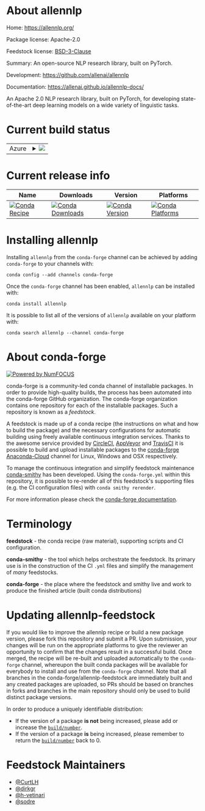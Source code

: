 About allennlp
==============

Home: https://allennlp.org/

Package license: Apache-2.0

Feedstock license: [BSD-3-Clause](https://github.com/conda-forge/allennlp-feedstock/blob/master/LICENSE.txt)

Summary: An open-source NLP research library, built on PyTorch.

Development: https://github.com/allenai/allennlp

Documentation: https://allenai.github.io/allennlp-docs/

An Apache 2.0 NLP research library, built on PyTorch, for developing state-of-the-art
deep learning models on a wide variety of linguistic tasks.


Current build status
====================


<table>
    
  <tr>
    <td>Azure</td>
    <td>
      <details>
        <summary>
          <a href="https://dev.azure.com/conda-forge/feedstock-builds/_build/latest?definitionId=2373&branchName=master">
            <img src="https://dev.azure.com/conda-forge/feedstock-builds/_apis/build/status/allennlp-feedstock?branchName=master">
          </a>
        </summary>
        <table>
          <thead><tr><th>Variant</th><th>Status</th></tr></thead>
          <tbody><tr>
              <td>linux_64_python3.6.____cpython</td>
              <td>
                <a href="https://dev.azure.com/conda-forge/feedstock-builds/_build/latest?definitionId=2373&branchName=master">
                  <img src="https://dev.azure.com/conda-forge/feedstock-builds/_apis/build/status/allennlp-feedstock?branchName=master&jobName=linux&configuration=linux_64_python3.6.____cpython" alt="variant">
                </a>
              </td>
            </tr><tr>
              <td>linux_64_python3.7.____cpython</td>
              <td>
                <a href="https://dev.azure.com/conda-forge/feedstock-builds/_build/latest?definitionId=2373&branchName=master">
                  <img src="https://dev.azure.com/conda-forge/feedstock-builds/_apis/build/status/allennlp-feedstock?branchName=master&jobName=linux&configuration=linux_64_python3.7.____cpython" alt="variant">
                </a>
              </td>
            </tr><tr>
              <td>linux_64_python3.8.____cpython</td>
              <td>
                <a href="https://dev.azure.com/conda-forge/feedstock-builds/_build/latest?definitionId=2373&branchName=master">
                  <img src="https://dev.azure.com/conda-forge/feedstock-builds/_apis/build/status/allennlp-feedstock?branchName=master&jobName=linux&configuration=linux_64_python3.8.____cpython" alt="variant">
                </a>
              </td>
            </tr><tr>
              <td>win_64_python3.7.____cpython</td>
              <td>
                <a href="https://dev.azure.com/conda-forge/feedstock-builds/_build/latest?definitionId=2373&branchName=master">
                  <img src="https://dev.azure.com/conda-forge/feedstock-builds/_apis/build/status/allennlp-feedstock?branchName=master&jobName=win&configuration=win_64_python3.7.____cpython" alt="variant">
                </a>
              </td>
            </tr><tr>
              <td>win_64_python3.8.____cpython</td>
              <td>
                <a href="https://dev.azure.com/conda-forge/feedstock-builds/_build/latest?definitionId=2373&branchName=master">
                  <img src="https://dev.azure.com/conda-forge/feedstock-builds/_apis/build/status/allennlp-feedstock?branchName=master&jobName=win&configuration=win_64_python3.8.____cpython" alt="variant">
                </a>
              </td>
            </tr>
          </tbody>
        </table>
      </details>
    </td>
  </tr>
</table>

Current release info
====================

| Name | Downloads | Version | Platforms |
| --- | --- | --- | --- |
| [![Conda Recipe](https://img.shields.io/badge/recipe-allennlp-green.svg)](https://anaconda.org/conda-forge/allennlp) | [![Conda Downloads](https://img.shields.io/conda/dn/conda-forge/allennlp.svg)](https://anaconda.org/conda-forge/allennlp) | [![Conda Version](https://img.shields.io/conda/vn/conda-forge/allennlp.svg)](https://anaconda.org/conda-forge/allennlp) | [![Conda Platforms](https://img.shields.io/conda/pn/conda-forge/allennlp.svg)](https://anaconda.org/conda-forge/allennlp) |

Installing allennlp
===================

Installing `allennlp` from the `conda-forge` channel can be achieved by adding `conda-forge` to your channels with:

```
conda config --add channels conda-forge
```

Once the `conda-forge` channel has been enabled, `allennlp` can be installed with:

```
conda install allennlp
```

It is possible to list all of the versions of `allennlp` available on your platform with:

```
conda search allennlp --channel conda-forge
```


About conda-forge
=================

[![Powered by NumFOCUS](https://img.shields.io/badge/powered%20by-NumFOCUS-orange.svg?style=flat&colorA=E1523D&colorB=007D8A)](http://numfocus.org)

conda-forge is a community-led conda channel of installable packages.
In order to provide high-quality builds, the process has been automated into the
conda-forge GitHub organization. The conda-forge organization contains one repository
for each of the installable packages. Such a repository is known as a *feedstock*.

A feedstock is made up of a conda recipe (the instructions on what and how to build
the package) and the necessary configurations for automatic building using freely
available continuous integration services. Thanks to the awesome service provided by
[CircleCI](https://circleci.com/), [AppVeyor](https://www.appveyor.com/)
and [TravisCI](https://travis-ci.com/) it is possible to build and upload installable
packages to the [conda-forge](https://anaconda.org/conda-forge)
[Anaconda-Cloud](https://anaconda.org/) channel for Linux, Windows and OSX respectively.

To manage the continuous integration and simplify feedstock maintenance
[conda-smithy](https://github.com/conda-forge/conda-smithy) has been developed.
Using the ``conda-forge.yml`` within this repository, it is possible to re-render all of
this feedstock's supporting files (e.g. the CI configuration files) with ``conda smithy rerender``.

For more information please check the [conda-forge documentation](https://conda-forge.org/docs/).

Terminology
===========

**feedstock** - the conda recipe (raw material), supporting scripts and CI configuration.

**conda-smithy** - the tool which helps orchestrate the feedstock.
                   Its primary use is in the construction of the CI ``.yml`` files
                   and simplify the management of *many* feedstocks.

**conda-forge** - the place where the feedstock and smithy live and work to
                  produce the finished article (built conda distributions)


Updating allennlp-feedstock
===========================

If you would like to improve the allennlp recipe or build a new
package version, please fork this repository and submit a PR. Upon submission,
your changes will be run on the appropriate platforms to give the reviewer an
opportunity to confirm that the changes result in a successful build. Once
merged, the recipe will be re-built and uploaded automatically to the
`conda-forge` channel, whereupon the built conda packages will be available for
everybody to install and use from the `conda-forge` channel.
Note that all branches in the conda-forge/allennlp-feedstock are
immediately built and any created packages are uploaded, so PRs should be based
on branches in forks and branches in the main repository should only be used to
build distinct package versions.

In order to produce a uniquely identifiable distribution:
 * If the version of a package **is not** being increased, please add or increase
   the [``build/number``](https://conda.io/docs/user-guide/tasks/build-packages/define-metadata.html#build-number-and-string).
 * If the version of a package **is** being increased, please remember to return
   the [``build/number``](https://conda.io/docs/user-guide/tasks/build-packages/define-metadata.html#build-number-and-string)
   back to 0.

Feedstock Maintainers
=====================

* [@CurtLH](https://github.com/CurtLH/)
* [@dirkgr](https://github.com/dirkgr/)
* [@h-vetinari](https://github.com/h-vetinari/)
* [@sodre](https://github.com/sodre/)

